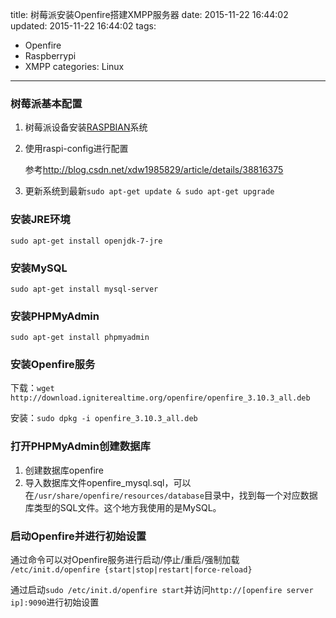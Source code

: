 title: 树莓派安装Openfire搭建XMPP服务器
date: 2015-11-22 16:44:02
updated: 2015-11-22 16:44:02
tags:
- Openfire
- Raspberrypi
- XMPP
categories: Linux
---
### 树莓派基本配置

1. 树莓派设备安装[RASPBIAN](https://www.raspberrypi.org/downloads/raspbian/)系统  

2. 使用raspi-config进行配置  

   参考<http://blog.csdn.net/xdw1985829/article/details/38816375>

3. 更新系统到最新`sudo apt-get update & sudo apt-get upgrade`

### 安装JRE环境

`sudo apt-get install openjdk-7-jre`

### 安装MySQL

`sudo apt-get install mysql-server`

### 安装PHPMyAdmin

`sudo apt-get install phpmyadmin`

### 安装Openfire服务

下载：`wget http://download.igniterealtime.org/openfire/openfire_3.10.3_all.deb`

安装：`sudo dpkg -i openfire_3.10.3_all.deb`

### 打开PHPMyAdmin创建数据库
1. 创建数据库openfire
2. 导入数据库文件openfire_mysql.sql，可以在`/usr/share/openfire/resources/database`目录中，找到每一个对应数据库类型的SQL文件。这个地方我使用的是MySQL。

### 启动Openfire并进行初始设置

通过命令可以对Openfire服务进行启动/停止/重启/强制加载 `/etc/init.d/openfire {start|stop|restart|force-reload}`   

通过启动`sudo /etc/init.d/openfire start`并访问`http://[openfire server ip]:9090`进行初始设置

